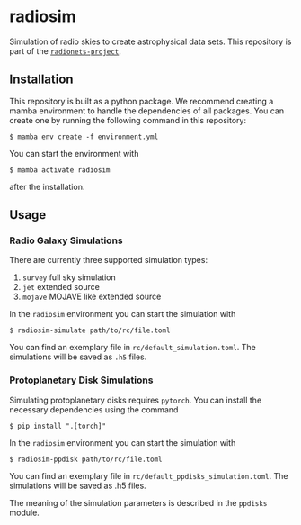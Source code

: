 # radiosim
Simulation of radio skies to create astrophysical data sets.
This repository is part of the [`radionets-project`](https://github.com/radionets-project).

## Installation

This repository is built as a python package. We recommend creating a mamba environment to handle the dependencies of all packages.
You can create one by running the following command in this repository:
```
$ mamba env create -f environment.yml
```
You can start the environment with
```
$ mamba activate radiosim
```
after the installation.

## Usage

### Radio Galaxy Simulations

There are currently three supported simulation types: 
1. `survey` full sky simulation
2. `jet` extended source
3. `mojave` MOJAVE like extended source

In the `radiosim` environment you can start the simulation with
```
$ radiosim-simulate path/to/rc/file.toml
```
You can find an exemplary file in `rc/default_simulation.toml`.
The simulations will be saved as `.h5` files.

### Protoplanetary Disk Simulations

Simulating protoplanetary disks requires `pytorch`. You can install
the necessary dependencies using the command

```
$ pip install ".[torch]"
```

In the `radiosim` environment you can start the simulation with

```
$ radiosim-ppdisk path/to/rc/file.toml
```
You can find an exemplary file in `rc/default_ppdisks_simulation.toml`.
The simulations will be saved as .h5 files.

The meaning of the simulation parameters is described in the `ppdisks` module.

